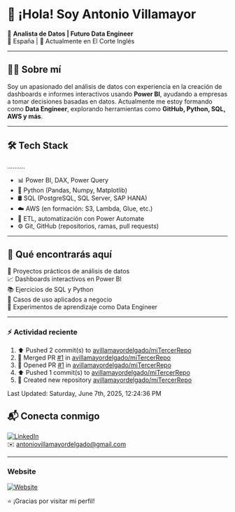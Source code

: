 

# 👋 ¡Hola! Soy Antonio Villamayor

🎯 **Analista de Datos | Futuro Data Engineer**  
📍 España | 💼 Actualmente en El Corte Inglés  

---

## 👨‍💻 Sobre mí

Soy un apasionado del análisis de datos con experiencia en la creación de dashboards e informes interactivos usando **Power BI**, ayudando a empresas a tomar decisiones basadas en datos. Actualmente me estoy formando como **Data Engineer**, explorando herramientas como **GitHub, Python, SQL, AWS y más**.

---

## 🛠️ Tech Stack
..........

- 📊 Power BI, DAX, Power Query  
- 🐍 Python (Pandas, Numpy, Matplotlib)  
- 🛢️ SQL (PostgreSQL, SQL Server, SAP HANA)  
- ☁️ AWS (en formación: S3, Lambda, Glue, etc.)  
- 🔄 ETL, automatización con Power Automate  
- ⚙️ Git, GitHub (repositorios, ramas, pull requests)

---

## 📂 Qué encontrarás aquí

🔧 Proyectos prácticos de análisis de datos  
📈 Dashboards interactivos en Power BI  
📚 Ejercicios de SQL y Python  
🧠 Casos de uso aplicados a negocio  
🚀 Experimentos de aprendizaje como Data Engineer

---
### :zap: Actividad reciente
<!--RECENT_ACTIVITY:start-->
1. ⬆️ Pushed 2 commit(s) to [avillamayordelgado/miTercerRepo](https://github.com/avillamayordelgado/miTercerRepo)<br>
2. 🎉 Merged PR [#1](https://github.com/avillamayordelgado/miTercerRepo/pull/1) in [avillamayordelgado/miTercerRepo](https://github.com/avillamayordelgado/miTercerRepo)<br>
3. 💪 Opened PR [#1](https://github.com/avillamayordelgado/miTercerRepo/pull/1) in [avillamayordelgado/miTercerRepo](https://github.com/avillamayordelgado/miTercerRepo)<br>
4. ⬆️ Pushed 1 commit(s) to [avillamayordelgado/miTercerRepo](https://github.com/avillamayordelgado/miTercerRepo)<br>
5. 📔 Created new repository [avillamayordelgado/miTercerRepo](https://github.com/avillamayordelgado/miTercerRepo)<br>
<!--RECENT_ACTIVITY:end-->
<!--RECENT_ACTIVITY:last_update-->
Last Updated: Saturday, June 7th, 2025, 12:24:36 PM
<!--RECENT_ACTIVITY:last_update_end-->
## 📬 Conecta conmigo

[![LinkedIn](https://img.shields.io/badge/LinkedIn-blue?logo=linkedin)](https://www.linkedin.com/in/antonio-villamayor-delgado/)  
✉️ antoniovillamayordelgado@gmail.com

---
### Website
[![Website](https://img.shields.io/badge/Web-NeuroCloudSolutions-blue?logo=google-chrome)](http://neurocloudsolutions.com)



⭐ ¡Gracias por visitar mi perfil!  
